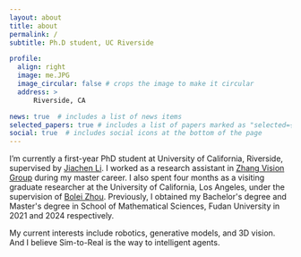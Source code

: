 ```yaml
---
layout: about
title: about
permalink: /
subtitle: Ph.D student, UC Riverside

profile:
  align: right
  image: me.JPG
  image_circular: false # crops the image to make it circular
  address: >
      Riverside, CA

news: true  # includes a list of news items
selected_papers: true # includes a list of papers marked as "selected={true}"
social: true  # includes social icons at the bottom of the page
---
```


  I’m currently a first-year PhD student at University of California, Riverside, supervised by [Jiachen Li](https://jiachenli94.github.io/). I worked as a research assistant in [Zhang Vision Group](https://fudan-zvg.github.io/) during my master career. I also spent four months as a visiting graduate researcher at the University of California, Los Angeles, under the supervision of [Bolei Zhou](https://boleizhou.github.io/). Previously, I obtained my Bachelor's degree and Master's degree in School of Mathematical Sciences, Fudan University in 2021 and 2024 respectively.   

  My current interests include robotics, generative models, and 3D vision. And I believe Sim-to-Real is the way to intelligent agents. 

